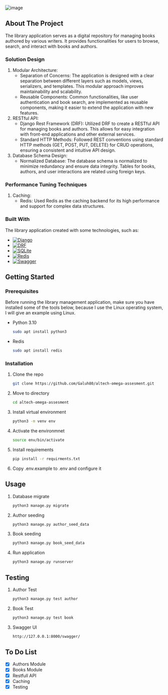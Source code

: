 ![image](https://github.com/Galuh80/altech-omega-assesment/assets/33372417/73982ce9-1035-4fd6-8d4f-31fdf44dfe55)<!-- ABOUT THE PROJECT -->
## About The Project

The library application serves as a digital repository for managing books authored by various writers. It provides functionalities for users to browse, search, and interact with books and authors.

### Solution Design

1. Modular Architecture:
    * Separation of Concerns: The application is designed with a clear separation between different layers such as models, views, serializers, and templates. This              modular approach improves maintainability and scalability.
    * Reusable Components: Common functionalities, like user authentication and book search, are implemented as reusable components, making it easier to extend the             application with new features.
2. RESTful API:
    * Django Rest Framework (DRF): Utilized DRF to create a RESTful API for managing books and authors. This allows for easy integration with front-end applications and         other external services.
    * Standard HTTP Methods: Followed REST conventions using standard HTTP methods (GET, POST, PUT, DELETE) for CRUD operations, ensuring a consistent and intuitive API         design.
3. Database Schema Design:
    * Normalized Database: The database schema is normalized to minimize redundancy and ensure data integrity. Tables for books, authors, and user interactions are              related using foreign keys.

### Performance Tuning Techniques

1. Caching:
    * Redis: Used Redis as the caching backend for its high performance and support for complex data structures.

### Built With

The library application created with some technologies, such as:

* [![Django][Django]][Django-url]
* [![DRF][DRF]][DRF-url]
* [![SQLite][SQLite]][SQLite-url]
* [![Redis][Redis]][Redis-url]
* [![Swagger][Swagger]][Swagger-url]


<!-- GETTING STARTED -->
## Getting Started

### Prerequisites

Before running the library management application, make sure you have installed some of the tools below, because I use the Linux operating system, I will give an example using Linux.
* Python 3.10
  ```sh
  sudo apt install python3
  ```
* Redis
  ```sh
  sudo apt install redis
  ```

### Installation

1. Clone the repo
   ```sh
   git clone https://github.com/Galuh80/altech-omega-assesment.git
   ```
2. Move to directory
   ```sh
   cd altech-omega-assesment
   ```
3. Install virtual environment
   ```sh
   python3 -m venv env
   ```
4. Activate the environmnet
   ```sh
   source env/bin/activate
   ```
6. Install requirements
   ```sh
   pip install -r requirments.txt
   ```
7. Copy .env.example to .env and configure it

<!-- USAGE EXAMPLES -->
## Usage

1. Database migrate
   ```sh
   python3 manage.py migrate
   ```
2. Author seeding
   ```sh
   python3 manage.py author_seed_data
   ```
3. Book seeding
   ```sh
   python3 manage.py book_seed_data
   ```
4. Run application
   ```sh
   python3 manage.py runserver
   ```

## Testing

1. Author Test
   ```sh
   python3 manage.py test author
   ```
2. Book Test
   ```sh
   python3 manage.py test book
   ```
3. Swagger UI
   ```sh
   http://127.0.0.1:8000/swagger/
   ```

<!-- ROADMAP -->
## To Do List

- [x] Authors Module
- [x] Books Module
- [x] Restfull API
- [x] Caching
- [x] Testing

<!-- MARKDOWN LINKS & IMAGES -->
<!-- https://www.markdownguide.org/basic-syntax/#reference-style-links -->
[author-test-screenshot]: images/test-authors.png
[book-test-screenshot]: images/test-books.png
[swagger-screenshot]: images/swagger.png
[Django]: https://img.shields.io/badge/Django-092E20?style=for-the-badge&logo=django&logoColor=green
[Django-url]: https://www.djangoproject.com/
[DRF]: https://img.shields.io/badge/django--rest--framework-3.12.4-blue?style=for-the-badge&labelColor=333333&logo=django&logoColor=white&color=blue
[DRF-url]: https://www.django-rest-framework.org/
[SQLite]: https://img.shields.io/badge/SQLite-003B57?style=for-the-badge&logo=sqlite&logoColor=white
[SQLite-url]: https://www.sqlite.org/
[Redis]: https://img.shields.io/badge/Redis-DC382D?style=for-the-badge&logo=redis&logoColor=white
[Redis-url]: https://redis.io/
[Swagger]: https://img.shields.io/badge/-Swagger-%23Clojure?style=for-the-badge&logo=swagger&logoColor=white
[Swagger-url]: https://swagger.io/
